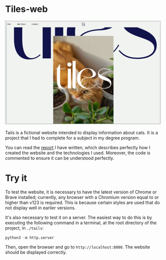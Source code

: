 # Tiles-web

![./assets/main.jpeg](./assets/main.jpeg)

Tails is a fictional website intended to display information about cats. It is a project that I had to complete for a subject in my degree program.

You can read the [report](./informe.pdf) I have written, which describes perfectly how I created the website and the technologies I used. Moreover, the code is commented to ensure it can be understood perfectly.

# Try it

To test the website, it is necessary to have the latest version of Chrome or Brave installed; currently, any browser with a Chromium version equal to or higher than v123 is required. This is because certain styles are used that do not display well in earlier versions.

It's also necessary to test it on a server. The easiest way to do this is by executing the following command in a terminal, at the root directory of the project, in `./tails`:

```shell
python3 -m http.server
```

Then, open the browser and go to `http://localhost:8000`. The website should be displayed correctly.

